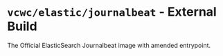# `vcwc/elastic/journalbeat` - External Build

The Official ElasticSearch Journalbeat image with amended entrypoint.
